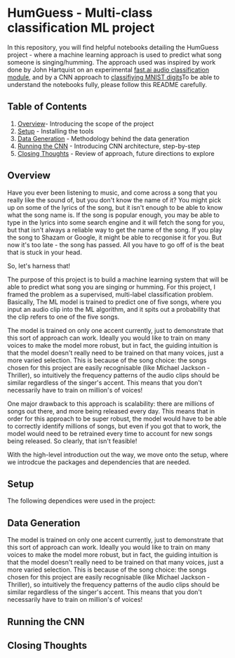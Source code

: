 # HumGuess - Multi-class classification ML project

In this repository, you will find helpful notebooks detailing the HumGuess project - where a machine learning approach is used to
predict what song someone is singing/humming. The approach used was inspired by work done by John Hartquist on an experimental [fast.ai audio classification module](https://towardsdatascience.com/audio-classification-using-fastai-and-on-the-fly-frequency-transforms-4dbe1b540f89), and by a CNN approach to [classifiying MNIST digits](https://medium.com/x8-the-ai-community/audio-classification-using-cnn-coding-example-f9cbd272269e)To be able to understand the notebooks fully, please follow this README carefully.

## Table of Contents

1. [Overview](https://github.com/izwauld/HumGuess#overview)- Introducing the scope of the project
2. [Setup](https://github.com/izwauld/HumGuess#setup) - Installing the tools
3. [Data Generation](https://github.com/izwauld/HumGuess#data-generation) - Methodology behind the data generation
4. [Running the CNN](https://github.com/izwauld/HumGuess#running-the-cnn) - Introducing CNN architecture, step-by-step
5. [Closing Thoughts](https://github.com/izwauld/HumGuess#closing-thoughts) - Review of approach, future directions to explore

## Overview

Have you ever been listening to music, and come across a song that you really like the sound of, but you don't know the name of it? You might pick up on some of the lyrics of the song, but it isn't enough to be able to know what the song name is. If the song is popular enough, you may be able to type in the lyrics into some search engine and it will fetch the song for you, but that isn't always a reliable way to get the name of the song. If you play the song to Shazam or Google, it might be able to recgonise it for you. But now it's too late - the song has passed. All you have to go off of is the beat that is stuck in your head.

So, let's harness that!

The purpose of this project is to build a machine learning system that will be able to predict what song you are singing or humming. For this project, I framed the problem as a supervised, multi-label classification problem. Basically, The ML model is trained to predict one of five songs, where you input an audio clip into the ML algorithm, and it spits out a probability that the clip refers to one of the five songs.

The model is trained on only one accent currently, just to demonstrate that this sort of approach can work. Ideally you would like to train on many voices to make the model more robust, but in fact, the guiding intuition is that the model doesn't really need to be trained on that many voices, just a more varied selection. This is because of the song choice: the songs chosen for this project are easily recognisable (like Michael Jackson - Thriller), so intuitively the frequency patterns of the audio clips should be similar regardless of the singer's accent. This means that you don't necessarily have to train on million's of voices! 

One major drawback to this approach is scalability: there are millions of songs out there, and more being released every day. This means that in order for this approach to be super robust, the model would have to be able to correctly identify millions of songs, but even if you got that to work, the model would need to be retrained every time to account for new songs being released. So clearly, that isn't feasible!

With the high-level introduction out the way, we move onto the setup, where we introdcue the packages and dependencies that are needed.


## Setup

The following dependices were used in the project:

## Data Generation
The model is trained on only one accent currently, just to demonstrate that this sort of approach can work. Ideally you would like to train on many voices to make the model more robust, but in fact, the guiding intuition is that the model doesn't really need to be trained on that many voices, just a more varied selection. This is because of the song choice: the songs chosen for this project are easily recognisable (like Michael Jackson - Thriller), so intuitively the frequency patterns of the audio clips should be similar regardless of the singer's accent. This means that you don't necessarily have to train on million's of voices!
## Running the CNN
## Closing Thoughts
